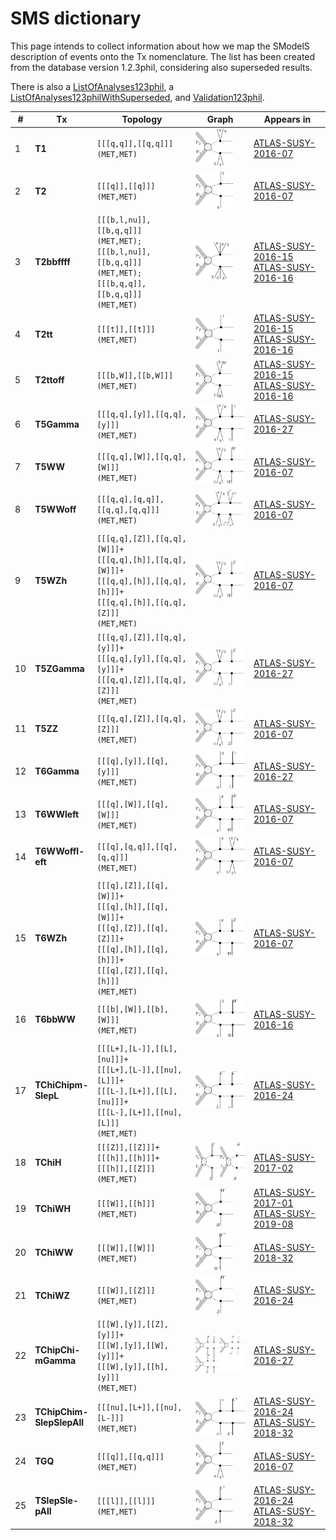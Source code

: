 

# SMS dictionary
This page intends to collect information about how we map the SModelS description of
events onto the Tx nomenclature. The list has been created from the database version 1.2.3phil, considering also superseded results.

There is also a [ListOfAnalyses123phil](https://smodels.github.io/docs/ListOfAnalyses123phil), a [ListOfAnalyses123philWithSuperseded](https://smodels.github.io/docs/ListOfAnalyses123philWithSuperseded), and [Validation123phil](Validation123phil).

| **#** | **Tx** | **Topology** | **Graph** | **Appears in** |
| ----- | ------ | ------------ | --------- | -------------- |
| 1 | <a name="T1"></a>**T1**<br> | `[[[q,q]],[[q,q]]]`<BR>`(MET,MET)` | <img alt="T1" src="../feyn/straight/T1.png" height="60"> | [ATLAS-SUSY-2016-07](ListOfAnalyses123phil#ATLAS-SUSY-2016-07)|
| 2 | <a name="T2"></a>**T2**<br> | `[[[q]],[[q]]]`<BR>`(MET,MET)` | <img alt="T2" src="../feyn/straight/T2.png" height="60"> | [ATLAS-SUSY-2016-07](ListOfAnalyses123phil#ATLAS-SUSY-2016-07)|
| 3 | <a name="T2bbffff"></a>**T2bbffff**<br> | `[[[b,l,nu]],[[b,q,q]]]`<BR>`(MET,MET);`<BR>`[[[b,l,nu]],[[b,q,q]]]`<BR>`(MET,MET);`<BR>`[[[b,q,q]],[[b,q,q]]]`<BR>`(MET,MET)` | <img alt="T2bbffff" src="../feyn/straight/T2bbffff.png" height="60"> | [ATLAS-SUSY-2016-15](ListOfAnalyses123phil#ATLAS-SUSY-2016-15)<BR>[ATLAS-SUSY-2016-16](ListOfAnalyses123phil#ATLAS-SUSY-2016-16)|
| 4 | <a name="T2tt"></a>**T2tt**<br> | `[[[t]],[[t]]]`<BR>`(MET,MET)` | <img alt="T2tt" src="../feyn/straight/T2tt.png" height="60"> | [ATLAS-SUSY-2016-15](ListOfAnalyses123phil#ATLAS-SUSY-2016-15)<BR>[ATLAS-SUSY-2016-16](ListOfAnalyses123phil#ATLAS-SUSY-2016-16)|
| 5 | <a name="T2ttoff"></a>**T2ttoff**<br> | `[[[b,W]],[[b,W]]]`<BR>`(MET,MET)` | <img alt="T2ttoff" src="../feyn/straight/T2ttoff.png" height="60"> | [ATLAS-SUSY-2016-15](ListOfAnalyses123phil#ATLAS-SUSY-2016-15)<BR>[ATLAS-SUSY-2016-16](ListOfAnalyses123phil#ATLAS-SUSY-2016-16)|
| 6 | <a name="T5Gamma"></a>**T5Gamma**<br> | `[[[q,q],[y]],[[q,q],[y]]]`<BR>`(MET,MET)` | <img alt="T5Gamma" src="../feyn/straight/T5Gamma.png" height="60"> | [ATLAS-SUSY-2016-27](ListOfAnalyses123phil#ATLAS-SUSY-2016-27)|
| 7 | <a name="T5WW"></a>**T5WW**<br> | `[[[q,q],[W]],[[q,q],[W]]]`<BR>`(MET,MET)` | <img alt="T5WW" src="../feyn/straight/T5WW.png" height="60"> | [ATLAS-SUSY-2016-07](ListOfAnalyses123phil#ATLAS-SUSY-2016-07)|
| 8 | <a name="T5WWoff"></a>**T5WWoff**<br> | `[[[q,q],[q,q]],[[q,q],[q,q]]]`<BR>`(MET,MET)` | <img alt="T5WWoff" src="../feyn/straight/T5WWoff.png" height="60"> | [ATLAS-SUSY-2016-07](ListOfAnalyses123phil#ATLAS-SUSY-2016-07)|
| 9 | <a name="T5WZh"></a>**T5WZh**<br> | `[[[q,q],[Z]],[[q,q],[W]]]+`<BR>`[[[q,q],[h]],[[q,q],[W]]]+`<BR>`[[[q,q],[h]],[[q,q],[h]]]+`<BR>`[[[q,q],[h]],[[q,q],[Z]]]`<BR>`(MET,MET)` | <img alt="T5WZh" src="../feyn/straight/T5WZh.png" height="60"> | [ATLAS-SUSY-2016-07](ListOfAnalyses123phil#ATLAS-SUSY-2016-07)|
| 10 | <a name="T5ZGamma"></a>**T5ZGamma**<br> | `[[[q,q],[Z]],[[q,q],[y]]]+`<BR>`[[[q,q],[y]],[[q,q],[y]]]+`<BR>`[[[q,q],[Z]],[[q,q],[Z]]]`<BR>`(MET,MET)` | <img alt="T5ZGamma" src="../feyn/straight/T5ZGamma.png" height="60"> | [ATLAS-SUSY-2016-27](ListOfAnalyses123phil#ATLAS-SUSY-2016-27)|
| 11 | <a name="T5ZZ"></a>**T5ZZ**<br> | `[[[q,q],[Z]],[[q,q],[Z]]]`<BR>`(MET,MET)` | <img alt="T5ZZ" src="../feyn/straight/T5ZZ.png" height="60"> | [ATLAS-SUSY-2016-07](ListOfAnalyses123phil#ATLAS-SUSY-2016-07)|
| 12 | <a name="T6Gamma"></a>**T6Gamma**<br> | `[[[q],[y]],[[q],[y]]]`<BR>`(MET,MET)` | <img alt="T6Gamma" src="../feyn/straight/T6Gamma.png" height="60"> | [ATLAS-SUSY-2016-27](ListOfAnalyses123phil#ATLAS-SUSY-2016-27)|
| 13 | <a name="T6WWleft"></a>**T6WWleft**<br> | `[[[q],[W]],[[q],[W]]]`<BR>`(MET,MET)` | <img alt="T6WWleft" src="../feyn/straight/T6WWleft.png" height="60"> | [ATLAS-SUSY-2016-07](ListOfAnalyses123phil#ATLAS-SUSY-2016-07)|
| 14 | <a name="T6WWoffleft"></a>**T6WWoffl-<br>eft**<br> | `[[[q],[q,q]],[[q],[q,q]]]`<BR>`(MET,MET)` | <img alt="T6WWoffleft" src="../feyn/straight/T6WWoffleft.png" height="60"> | [ATLAS-SUSY-2016-07](ListOfAnalyses123phil#ATLAS-SUSY-2016-07)|
| 15 | <a name="T6WZh"></a>**T6WZh**<br> | `[[[q],[Z]],[[q],[W]]]+`<BR>`[[[q],[h]],[[q],[W]]]+`<BR>`[[[q],[Z]],[[q],[Z]]]+`<BR>`[[[q],[h]],[[q],[h]]]+`<BR>`[[[q],[Z]],[[q],[h]]]`<BR>`(MET,MET)` | <img alt="T6WZh" src="../feyn/straight/T6WZh.png" height="60"> | [ATLAS-SUSY-2016-07](ListOfAnalyses123phil#ATLAS-SUSY-2016-07)|
| 16 | <a name="T6bbWW"></a>**T6bbWW**<br> | `[[[b],[W]],[[b],[W]]]`<BR>`(MET,MET)` | <img alt="T6bbWW" src="../feyn/straight/T6bbWW.png" height="60"> | [ATLAS-SUSY-2016-16](ListOfAnalyses123phil#ATLAS-SUSY-2016-16)|
| 17 | <a name="TChiChipmSlepL"></a>**TChiChipm-<br>SlepL**<br> | `[[[L+],[L-]],[[L],[nu]]]+`<BR>`[[[L+],[L-]],[[nu],[L]]]+`<BR>`[[[L-],[L+]],[[L],[nu]]]+`<BR>`[[[L-],[L+]],[[nu],[L]]]`<BR>`(MET,MET)` | <img alt="TChiChipmSlepL" src="../feyn/straight/TChiChipmSlepL.png" height="60"> | [ATLAS-SUSY-2016-24](ListOfAnalyses123phil#ATLAS-SUSY-2016-24)|
| 18 | <a name="TChiH"></a>**TChiH**<br> | `[[[Z]],[[Z]]]+`<BR>`[[[h]],[[h]]]+`<BR>`[[[h]],[[Z]]]`<BR>`(MET,MET)` | <img alt="TChiH" src="../feyn/straight/TChiH.png" height="60"> | [ATLAS-SUSY-2017-02](ListOfAnalyses123phil#ATLAS-SUSY-2017-02)|
| 19 | <a name="TChiWH"></a>**TChiWH**<br> | `[[[W]],[[h]]]`<BR>`(MET,MET)` | <img alt="TChiWH" src="../feyn/straight/TChiWH.png" height="60"> | [ATLAS-SUSY-2017-01](ListOfAnalyses123phil#ATLAS-SUSY-2017-01)<BR>[ATLAS-SUSY-2019-08](ListOfAnalyses123phil#ATLAS-SUSY-2019-08)|
| 20 | <a name="TChiWW"></a>**TChiWW**<br> | `[[[W]],[[W]]]`<BR>`(MET,MET)` | <img alt="TChiWW" src="../feyn/straight/TChiWW.png" height="60"> | [ATLAS-SUSY-2018-32](ListOfAnalyses123phil#ATLAS-SUSY-2018-32)|
| 21 | <a name="TChiWZ"></a>**TChiWZ**<br> | `[[[W]],[[Z]]]`<BR>`(MET,MET)` | <img alt="TChiWZ" src="../feyn/straight/TChiWZ.png" height="60"> | [ATLAS-SUSY-2016-24](ListOfAnalyses123phil#ATLAS-SUSY-2016-24)|
| 22 | <a name="TChipChimGamma"></a>**TChipChi-<br>mGamma**<br> | `[[[W],[y]],[[Z],[y]]]+`<BR>`[[[W],[y]],[[W],[y]]]+`<BR>`[[[W],[y]],[[h],[y]]]`<BR>`(MET,MET)` | <img alt="TChipChimGamma" src="../feyn/straight/TChipChimGamma.png" height="60"> | [ATLAS-SUSY-2016-27](ListOfAnalyses123phil#ATLAS-SUSY-2016-27)|
| 23 | <a name="TChipChimSlepSlepAll"></a>**TChipChim-<br>SlepSlepAll**<br> | `[[[nu],[L+]],[[nu],[L-]]]`<BR>`(MET,MET)` | <img alt="TChipChimSlepSlepAll" src="../feyn/straight/TChipChimSlepSlepAll.png" height="60"> | [ATLAS-SUSY-2016-24](ListOfAnalyses123phil#ATLAS-SUSY-2016-24)<BR>[ATLAS-SUSY-2018-32](ListOfAnalyses123phil#ATLAS-SUSY-2018-32)|
| 24 | <a name="TGQ"></a>**TGQ**<br> | `[[[q]],[[q,q]]]`<BR>`(MET,MET)` | <img alt="TGQ" src="../feyn/straight/TGQ.png" height="60"> | [ATLAS-SUSY-2016-07](ListOfAnalyses123phil#ATLAS-SUSY-2016-07)|
| 25 | <a name="TSlepSlepAll"></a>**TSlepSle-<br>pAll**<br> | `[[[l]],[[l]]]`<BR>`(MET,MET)` | <img alt="TSlepSlepAll" src="../feyn/straight/TSlepSlepAll.png" height="60"> | [ATLAS-SUSY-2016-24](ListOfAnalyses123phil#ATLAS-SUSY-2016-24)<BR>[ATLAS-SUSY-2018-32](ListOfAnalyses123phil#ATLAS-SUSY-2018-32)|
